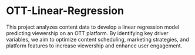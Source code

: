 # OTT-Linear-Regression

This project analyzes content data to develop a linear regression model predicting viewership on an OTT platform. By identifying key driver variables, we aim to optimize content scheduling, marketing strategies, and platform features to increase viewership and enhance user engagement.
